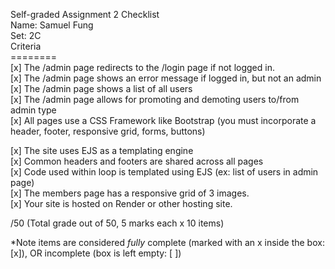 Self-graded Assignment 2 Checklist  
Name: Samuel Fung  
Set: 2C  
    Criteria	
    ========  
[x]  The /admin page redirects to the /login page if not logged in.  
[x]  The /admin page shows an error message if logged in, but not an admin  
[x]  The /admin page shows a list of all users  
[x]  The /admin page allows for promoting and demoting users to/from admin type  
[x]  All pages use a CSS Framework like Bootstrap (you must incorporate a header, footer, responsive grid, forms, buttons)  

[x]  The site uses EJS as a templating engine  
[x]  Common headers and footers are shared across all pages  
[x]  Code used within loop is templated using EJS (ex: list of users in admin page)  
[x]  The members page has a responsive grid of 3 images.  
[x]  Your site is hosted on Render or other hosting site.  
 
/50 (Total grade out of 50, 5 marks each x 10 items)  

*Note items are considered *fully* complete (marked with an x inside the box: [x]), OR incomplete (box is left empty: [ ])